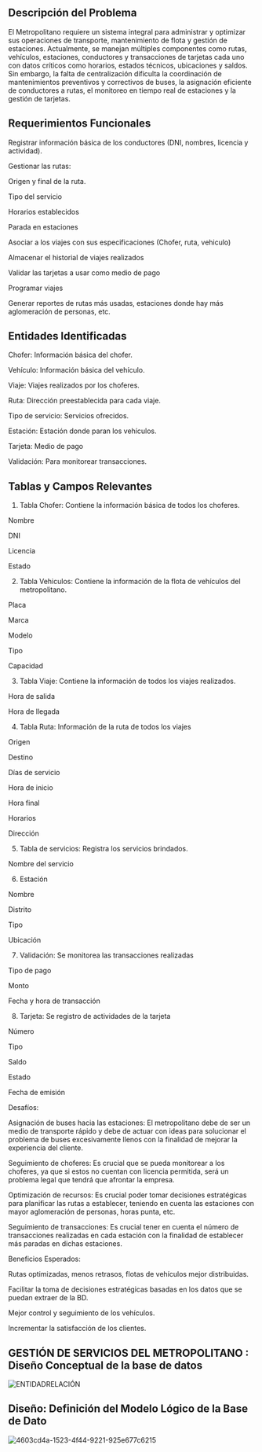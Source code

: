 ## Descripción del Problema
El Metropolitano requiere un sistema integral para administrar y optimizar sus operaciones de transporte, mantenimiento de flota y gestión de estaciones. Actualmente, se manejan múltiples componentes como rutas, vehículos, estaciones, conductores y transacciones de tarjetas cada uno con datos críticos como horarios, estados técnicos, ubicaciones y saldos. Sin embargo, la falta de centralización dificulta la coordinación de mantenimientos preventivos y correctivos de buses, la asignación eficiente de conductores a rutas, el monitoreo en tiempo real de estaciones y la gestión de tarjetas. 
## Requerimientos Funcionales
Registrar información básica de los conductores (DNI, nombres, licencia y actividad). 

Gestionar las rutas:  

Origen y final de la ruta. 

Tipo del servicio 

Horarios establecidos 

Parada en estaciones 

Asociar a los viajes con sus especificaciones (Chofer, ruta, vehiculo) 

Almacenar el historial de viajes realizados 

Validar las tarjetas a usar como medio de pago 

Programar viajes 

Generar reportes de rutas más usadas, estaciones donde hay más aglomeración de personas, etc.
## Entidades Identificadas
Chofer: Información básica del chofer. 

Vehículo: Información básica del vehículo. 

Viaje: Viajes realizados por los choferes. 

Ruta: Dirección preestablecida para cada viaje. 

Tipo de servicio: Servicios ofrecidos. 

Estación: Estación donde paran los vehículos. 

Tarjeta: Medio de pago 

Validación: Para monitorear transacciones. 
## Tablas y Campos Relevantes

1. Tabla Chofer: Contiene la información básica de todos los choferes. 

Nombre 

DNI 

Licencia 

Estado 

2. Tabla Vehiculos: Contiene la información de la flota de vehículos del metropolitano. 

Placa 

Marca 

Modelo 

Tipo 

Capacidad 

3. Tabla Viaje: Contiene la información de todos los viajes realizados. 

Hora de salida 

Hora de llegada 

4. Tabla Ruta: Información de la ruta de todos los viajes 

Origen 

Destino 

Días de servicio 

Hora de inicio 

Hora final 

Horarios 

Dirección 

5. Tabla de servicios: Registra los servicios brindados. 

Nombre del servicio 

6. Estación 

Nombre 

Distrito 

Tipo 

Ubicación 

7. Validación: Se monitorea las transacciones realizadas 

Tipo de pago 

Monto 

Fecha y hora de transacción 

8. Tarjeta: Se registro de actividades de la tarjeta 

Número 

Tipo 

Saldo 

Estado 

Fecha de emisión 

Desafíos: 

Asignación de buses hacia las estaciones: El metropolitano debe de ser un medio de transporte rápido y debe de actuar con ideas para solucionar el problema de buses excesivamente llenos con la finalidad de mejorar la experiencia del cliente. 

Seguimiento de choferes: Es crucial que se pueda monitorear a los choferes, ya que si estos no cuentan con licencia permitida, será un problema legal que tendrá que afrontar la empresa. 

Optimización de recursos: Es crucial poder tomar decisiones estratégicas para planificar las rutas a establecer, teniendo en cuenta las estaciones con mayor aglomeración de personas, horas punta, etc. 

Seguimiento de transacciones: Es crucial tener en cuenta el número de transacciones realizadas en cada estación con la finalidad de establecer más paradas en dichas estaciones.  

Beneficios Esperados: 

Rutas optimizadas, menos retrasos, flotas de vehículos mejor distribuidas. 

Facilitar la toma de decisiones estratégicas basadas en los datos que se puedan extraer de la BD. 

Mejor control y seguimiento de los vehículos. 

Incrementar la satisfacción de los clientes. 
## GESTIÓN DE SERVICIOS DEL METROPOLITANO : Diseño Conceptual de la base de datos

![ENTIDADRELACIÓN](https://github.com/user-attachments/assets/0dbbe51b-677d-4326-b9ee-6965479c46cf)

## Diseño:  Definición del Modelo Lógico de la Base de Dato


![4603cd4a-1523-4f44-9221-925e677c6215](https://github.com/user-attachments/assets/f8e07fe9-df62-40f1-8538-b12ae8683557)

 
